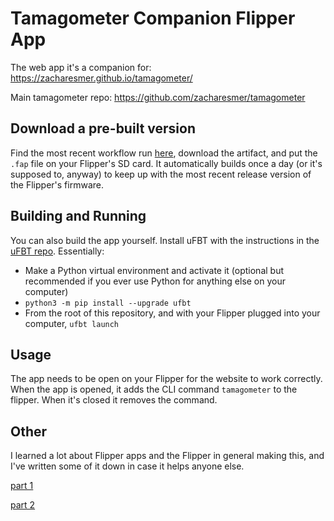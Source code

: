 # Tamagometer Companion Flipper App
The web app it's a companion for: https://zacharesmer.github.io/tamagometer/

Main tamagometer repo: https://github.com/zacharesmer/tamagometer

## Download a pre-built version
Find the most recent workflow run [here](https://github.com/zacharesmer/tamagometer-companion-flipper/actions), download the artifact, and put the `.fap` file on your Flipper's SD card. It automatically builds once a day (or it's supposed to, anyway) to keep up with the most recent release version of the Flipper's firmware. 

## Building and Running
You can also build the app yourself. Install uFBT with the instructions in the [uFBT repo](https://github.com/flipperdevices/flipperzero-ufbt). Essentially:

- Make a Python virtual environment and activate it (optional but recommended if you ever use Python for anything else on your computer)
- `python3 -m pip install --upgrade ufbt`
- From the root of this repository, and with your Flipper plugged into your computer, `ufbt launch`

## Usage
The app needs to be open on your Flipper for the website to work correctly. When the app is opened, it adds the CLI command `tamagometer` to the flipper. When it's closed it removes the command.

## Other
I learned a lot about Flipper apps and the Flipper in general making this, and I've written some of it down in case it helps anyone else.

[part 1](https://resmer.co.za/ch/posts/flipper-app-general-advice/)

[part 2](https://resmer.co.za/ch/posts/flipper-app-tamagometer/)
